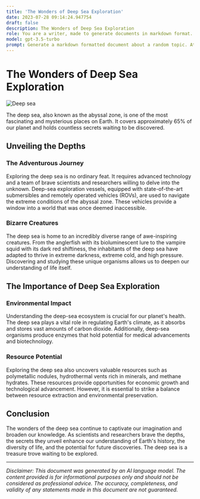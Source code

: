 ```yaml
---
title: 'The Wonders of Deep Sea Exploration'
date: 2023-07-28 09:14:24.947754
draft: false
description: The Wonders of Deep Sea Exploration
role: You are a writer, made to generate documents in markdown format. It is very important that all of the documents you generate are in valid markdown format.
model: gpt-3.5-turbo
prompt: Generate a markdown formatted document about a random topic. At the bottom, include a disclaimer explaining that the document was generated by you. The first line of the document should be the title. Make sure that the entire document is in proper markdown format, using a mix of various tags to make the document visually appealing.
---
```


# The Wonders of Deep Sea Exploration

![Deep sea](https://example.com/deepsea.jpg)

The deep sea, also known as the abyssal zone, is one of the most fascinating and mysterious places on Earth. It covers approximately 65% of our planet and holds countless secrets waiting to be discovered. 

## Unveiling the Depths

### The Adventurous Journey

Exploring the deep sea is no ordinary feat. It requires advanced technology and a team of brave scientists and researchers willing to delve into the unknown. Deep-sea exploration vessels, equipped with state-of-the-art submersibles and remotely operated vehicles (ROVs), are used to navigate the extreme conditions of the abyssal zone. These vehicles provide a window into a world that was once deemed inaccessible.

### Bizarre Creatures

The deep sea is home to an incredibly diverse range of awe-inspiring creatures. From the anglerfish with its bioluminescent lure to the vampire squid with its dark red shiftiness, the inhabitants of the deep sea have adapted to thrive in extreme darkness, extreme cold, and high pressure. Discovering and studying these unique organisms allows us to deepen our understanding of life itself.

## The Importance of Deep Sea Exploration

### Environmental Impact

Understanding the deep-sea ecosystem is crucial for our planet's health. The deep sea plays a vital role in regulating Earth's climate, as it absorbs and stores vast amounts of carbon dioxide. Additionally, deep-sea organisms produce enzymes that hold potential for medical advancements and biotechnology.

### Resource Potential

Exploring the deep sea also uncovers valuable resources such as polymetallic nodules, hydrothermal vents rich in minerals, and methane hydrates. These resources provide opportunities for economic growth and technological advancement. However, it is essential to strike a balance between resource extraction and environmental preservation.

## Conclusion

The wonders of the deep sea continue to captivate our imagination and broaden our knowledge. As scientists and researchers brave the depths, the secrets they unveil enhance our understanding of Earth's history, the diversity of life, and the potential for future discoveries. The deep sea is a treasure trove waiting to be explored.

---

*Disclaimer: This document was generated by an AI language model. The content provided is for informational purposes only and should not be considered as professional advice. The accuracy, completeness, and validity of any statements made in this document are not guaranteed.*